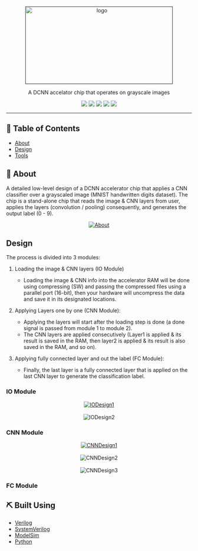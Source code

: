 <p align="center">
  <a href="" rel="noopener">
 <img width=400px height=210px src="https://svgur.com/i/Xav.svg" alt="logo"></a>
</p>

<p align="center"> A DCNN accelator chip that operates on grayscale images
    <br> 
</p>

<p align="center">
  <a href="https://github.com/ayaadelhassan/DCNN_Accelerator/graphs/contributors" alt="Contributors">
        <img src="https://img.shields.io/github/contributors/ayaadelhassan/DCNN_Accelerator" /></a>
  
   <a href="https://github.com/ayaadelhassan/DCNN_Accelerator/issues" alt="Issues">
        <img src="https://img.shields.io/github/issues/ayaadelhassan/DCNN_Accelerator" /></a>
  
  <a href="https://github.com/ayaadelhassan/DCNN_Accelerator/network" alt="Forks">
        <img src="https://img.shields.io/github/forks/ayaadelhassan/DCNN_Accelerator" /></a>
        
  <a href="https://github.com/ayaadelhassan/DCNN_Accelerator/stargazers" alt="Stars">
        <img src="https://img.shields.io/github/stars/ayaadelhassan/DCNN_Accelerator" /></a>
        
  <a href="https://github.com/ayaadelhassan/DCNN_Accelerator/blob/master/LICENSE" alt="License">
        <img src="https://img.shields.io/github/license/ayaadelhassan/DCNN_Accelerator" /></a>
</p>

---

## 📝 Table of Contents

- [About](#about)
- [Design](#design)
- [Tools](#tech)

## 🧐 About <a name = "about"></a>

A detailed low-level design of a DCNN accelerator chip that applies a CNN classifier over a grayscaled image (MNIST handwritten digits dataset). The chip is a stand-alone chip that reads the image & CNN layers from user, applies the layers (convolution / pooling) consequently, and generates the output label (0 - 9).

<p align="center">
  <a href="" rel="noopener">
 <img src="https://i.ibb.co/D7wdc8H/Screenshot-20210527-231304.png" alt="About"></a>
</p>

## Design <a name = "design"></a>
The process is divided into 3 modules:
1. Loading the image & CNN layers (IO Module)
    * Loading the image & CNN info into the accelerator RAM will be done using compressing (SW) and passing the compressed files using a parallel port (16-bit), then your hardware will uncompress the data and save it in its designated locations.

2. Applying Layers one by one (CNN Module):
    * Applying the layers will start after the loading step is done (a done signal is passed from module 1 to module 2). 
    * The CNN layers are applied consecutively (Layer1 is applied & its result is saved in the RAM, then layer2 is applied & its result is also saved in the RAM, and so on).

3. Applying fully connected layer and out the label (FC Module): 
    * Finally, the last layer is a fully connected layer that is applied on the last CNN layer to generate the classification label.


### IO Module
<p align="center">
  <a href="" rel="noopener">
    <img src="https://i.ibb.co/grVHWbd/Screenshot-20210527-232019.png" alt="IODesign1"></a><br> <br>
  <img src="https://i.ibb.co/d5wP0KY/Screenshot-20210527-232035.png" alt="IODesign2"></a>
</p>

### CNN Module
<p align="center">
  <a href="" rel="noopener">
    <img src="https://i.ibb.co/Tc5C297/Design-1.png" alt="CNNDesign1"></a><br> <br>
  <img src="https://i.ibb.co/wStXt43/Design.png" alt="CNNDesign2"></a><br> <br>
  <img src="https://i.ibb.co/KDLJDz2/Pooling.png" alt="CNNDesign3"></a>
</p>

### FC Module

## ⛏️ Built Using <a name = "tech"></a>

- [Verilog](https://en.wikipedia.org/wiki/Verilog)
- [SystemVerilog](https://en.wikipedia.org/wiki/SystemVerilog)
- [ModelSim](https://www.intel.com/content/www/us/en/software/programmable/quartus-prime/model-sim.html)
- [Python](https://www.python.org/)
